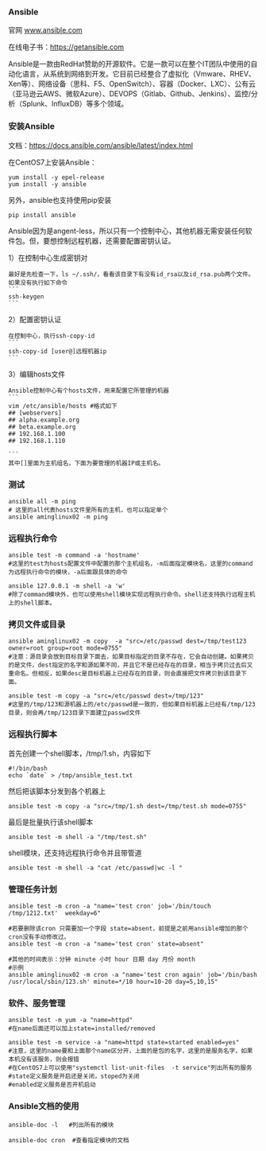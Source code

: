 ### Ansible

官网 www.ansible.com

在线电子书：https://getansible.com

Ansible是一款由RedHat赞助的开源软件。它是一款可以在整个IT团队中使用的自动化语言，从系统到网络到开发。它目前已经整合了虚拟化（Vmware、RHEV、Xen等）、网络设备（思科、F5、OpenSwitch）、容器（Docker、LXC）、公有云（亚马逊云AWS、微软Azure）、DEVOPS（Gitlab、Github、Jenkins）、监控/分析（Splunk、InfluxDB）等多个领域。

### 安装Ansible

文档：https://docs.ansible.com/ansible/latest/index.html

在CentOS7上安装Ansible：
```
yum install -y epel-release
yum install -y ansible
```
另外，ansible也支持使用pip安装
```
pip install ansible
```

Ansible因为是angent-less，所以只有一个控制中心，其他机器无需安装任何软件包。但，要想控制远程机器，还需要配置密钥认证。

1）在控制中心生成密钥对

	最好是先检查一下，ls ~/.ssh/，看看该目录下有没有id_rsa以及id_rsa.pub两个文件。如果没有执行如下命令
	```
	ssh-keygen
	```

2）配置密钥认证

	在控制中心，执行ssh-copy-id
	```
	ssh-copy-id [user@]远程机器ip
	```

3）编辑hosts文件

	Ansible控制中心有个hosts文件，用来配置它所管理的机器
	```
	vim /etc/ansible/hosts #格式如下
	## [webservers]
	## alpha.example.org
	## beta.example.org
	## 192.168.1.100
	## 192.168.1.110
	
	```
	其中[]里面为主机组名，下面为要管理的机器IP或主机名。


### 测试

```
ansible all -m ping 
# 这里的all代表hosts文件里所有的主机，也可以指定单个
ansible aminglinux02 -m ping
```

### 远程执行命令

```
ansible test -m command -a 'hostname'
#这里的test为hosts配置文件中配置的那个主机组名，-m后面指定模块名，这里的command为远程执行命令的模块，-a后面跟具体的命令

ansible 127.0.0.1 -m shell -a 'w' 
#除了command模块外，也可以使用shell模块实现远程执行命令。shell还支持执行远程主机上的shell脚本。
```

### 拷贝文件或目录

```
ansible aminglinux02 -m copy  -a "src=/etc/passwd dest=/tmp/test123 owner=root group=root mode=0755"
#注意：源目录会放到目标目录下面去，如果目标指定的目录不存在，它会自动创建。如果拷贝的是文件，dest指定的名字和源如果不同，并且它不是已经存在的目录，相当于拷贝过去后又重命名。但相反，如果desc是目标机器上已经存在的目录，则会直接把文件拷贝到该目录下面。
 
ansible test -m copy -a "src=/etc/passwd dest=/tmp/123"
#这里的/tmp/123和源机器上的/etc/passwd是一致的，但如果目标机器上已经有/tmp/123目录，则会再/tmp/123目录下面建立passwd文件
```

### 远程执行脚本

首先创建一个shell脚本，/tmp/1.sh，内容如下
```
#!/bin/bash
echo `date` > /tmp/ansible_test.txt
```

然后把该脚本分发到各个机器上
```
ansible test -m copy -a "src=/tmp/1.sh dest=/tmp/test.sh mode=0755"
```

最后是批量执行该shell脚本
```
ansible test -m shell -a "/tmp/test.sh"
```

shell模块，还支持远程执行命令并且带管道
```
ansible test -m shell -a "cat /etc/passwd|wc -l "
```

### 管理任务计划

```
ansible test -m cron -a "name='test cron' job='/bin/touch /tmp/1212.txt'  weekday=6"

#若要删除该cron 只需要加一个字段 state=absent，前提是之前用ansible增加的那个cron没有手动修改过。 
ansible test -m cron -a "name='test cron' state=absent"

#其他的时间表示：分钟 minute 小时 hour 日期 day 月份 month
#示例
ansible aminglinux02 -m cron -a "name='test cron again' job='/bin/bash /usr/local/sbin/123.sh' minute=*/10 hour=10-20 day=5,10,15"

```
### 软件、服务管理

```
ansible test -m yum -a "name=httpd" 
#在name后面还可以加上state=installed/removed

ansible test -m service -a "name=httpd state=started enabled=yes" 
#注意，这里的name要和上面那个name区分开，上面的是包的名字，这里的是服务名字，如果本机没有该服务，则会报错
#在CentOS7上可以使用"systemctl list-unit-files  -t service"列出所有的服务
#state定义服务是开启还是关闭，stoped为关闭
#enabled定义服务是否开机启动
```

###  Ansible文档的使用
``` 
ansible-doc -l   #列出所有的模块

ansible-doc cron  #查看指定模块的文档
```

